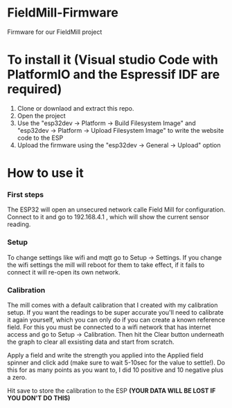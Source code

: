 # FieldMill-Firmware
Firmware for our FieldMill project

# To install it (Visual studio Code with PlatformIO and the Espressif IDF are required)

1.  Clone or downlaod and extract this repo.
2.  Open the project
3.  Use the "esp32dev -> Platform -> Build Filesystem Image" and "esp32dev -> Platform -> Upload Filesystem Image" to write the website code to the ESP
4.  Upload the firmware using the "esp32dev -> General -> Upload" option

# How to use it

### First steps
The ESP32 will open an unsecured network calle Field Mill for configuration. Connect to it and go to 192.168.4.1 , which will show the current sensor reading.

### Setup
To change settings like wifi and mqtt go to Setup -> Settings. If you change the wifi settings the mill will reboot for them to take effect, if it fails to connect it will re-open its own network.

### Calibration
The mill comes with a default calibration that I created with my calibration setup. If you want the readings to be super accurate you'll need to calibrate it again yourself, which you can only do if you can create a known reference field.
For this you must be connected to a wifi network that has internet access and go to Setup -> Calibration. Then hit the Clear button underneath the graph to clear all exsisting data and start from scratch.

Apply a field and write the strength you applied into the Applied field spinner and click add (make sure to wait 5-10sec for the value to settle!). Do this for as many points as you want to, I did 10 positive and 10 negative plus a zero.

Hit save to store the calibration to the ESP **(YOUR DATA WILL BE LOST IF YOU DON'T DO THIS)**
